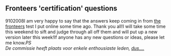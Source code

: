 <article><h2>Fronteers 'certification' questions </h2><time><span class="day">9</span><span class="month">10</span><span class="year">2008</span></time>I am very happy to say that the answers keep coming in from <a href="http://wnas.nl/fronteers/">the fronteers</a> test I  put online some time ago. Thank you all!I will take some time this weekend to sift and judge through all off them and will put up a new version later this week!If anyone has any new questions or ideas, please let me know.<em lang="nl">PS<br />De commissie heeft plaats voor enkele enthousiaste leden, <a href="http://wnas.nl/contact" title="mail maar even...">dus....</a></em></article>